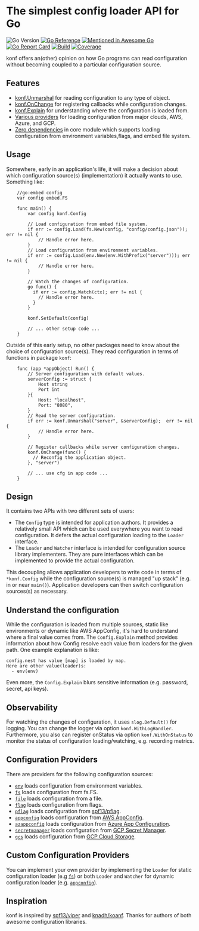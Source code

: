 # The simplest config loader API for Go

![Go Version](https://img.shields.io/github/go-mod/go-version/nil-go/konf)
[![Go Reference](https://pkg.go.dev/badge/github.com/nil-go/konf.svg)](https://pkg.go.dev/github.com/nil-go/konf)
[![Mentioned in Awesome Go](https://awesome.re/mentioned-badge.svg)](https://github.com/avelino/awesome-go)
[![Go Report Card](https://goreportcard.com/badge/github.com/nil-go/konf)](https://goreportcard.com/report/github.com/nil-go/konf)
[![Build](https://github.com/nil-go/konf/actions/workflows/test.yml/badge.svg)](https://github.com/nil-go/konf/actions/workflows/test.yml)
[![Coverage](https://codecov.io/gh/nil-go/konf/branch/main/graph/badge.svg)](https://codecov.io/gh/nil-go/konf)

konf offers an(other) opinion on how Go programs can read configuration without
becoming coupled to a particular configuration source.

## Features

- [konf.Unmarshal](#usage) for reading configuration to any type of object.
- [konf.OnChange](#usage) for registering callbacks while configuration changes.
- [konf.Explain](#understand-the-configuration) for understanding where the configuration is loaded from.
- [Various providers](#configuration-providers) for loading configuration from major clouds, AWS, Azure, and GCP.
- [Zero dependencies](go.mod) in core module which supports loading configuration
from environment variables,flags, and embed file system.

## Usage

Somewhere, early in an application's life, it will make a decision about which
configuration source(s) (implementation) it actually wants to use. Something like:

```
    //go:embed config
    var config embed.FS

    func main() {
        var config konf.Config

        // Load configuration from embed file system.
        if err := config.Load(fs.New(config, "config/config.json")); err != nil {
            // Handle error here.
        }
        // Load configuration from environment variables.
        if err := config.Load(env.New(env.WithPrefix("server"))); err != nil {
            // Handle error here.
        }

        // Watch the changes of configuration.
        go func() {
          if err := config.Watch(ctx); err != nil {
            // Handle error here.
          }
        }

        konf.SetDefault(config)

        // ... other setup code ...
    }
```

Outside of this early setup, no other packages need to know about the choice of
configuration source(s). They read configuration in terms of functions in package `konf`:

```
    func (app *appObject) Run() {
        // Server configuration with default values.
        serverConfig := struct {
            Host string
            Port int
        }{
            Host: "localhost",
            Port: "8080",
        }
        // Read the server configuration.
        if err := konf.Unmarshal("server", &serverConfig);  err != nil {
            // Handle error here.
        }

        // Register callbacks while server configuration changes.
        konf.OnChange(func() {
          // Reconfig the application object.
        }, "server")

        // ... use cfg in app code ...
    }
```

## Design

It contains two APIs with two different sets of users:

- The `Config` type is intended for application authors. It provides a relatively
small API which can be used everywhere you want to read configuration.
It defers the actual configuration loading to the `Loader` interface.
- The `Loader` and `Watcher` interface is intended for configuration source library implementers.
They are pure interfaces which can be implemented to provide the actual configuration.

This decoupling allows application developers to write code in terms of `*konf.Config`
while the configuration source(s) is managed "up stack" (e.g. in or near `main()`).
Application developers can then switch configuration sources(s) as necessary.

## Understand the configuration

While the configuration is loaded from multiple sources, static like environments or dynamic like AWS AppConfig,
it's hard to understand where a final value comes from. The `Config.Explain` method provides information
about how Config resolve each value from loaders for the given path. One example explanation is like:
```
config.nest has value [map] is loaded by map.
Here are other value(loader)s:
  - env(env)
```

Even more, the `Config.Explain` blurs sensitive information (e.g. password, secret, api keys).

## Observability

For watching the changes of configuration, it uses `slog.Default()` for logging. You can change the logger
via option `konf.WithLogHandler`. Furthermore, you also can register onStatus via option `konf.WithOnStatus`
to monitor the status of configuration loading/watching, e.g. recording metrics.

## Configuration Providers

There are providers for the following configuration sources:

- [`env`](provider/env) loads configuration from environment variables.
- [`fs`](provider/fs) loads configuration from fs.FS.
- [`file`](provider/file) loads configuration from a file.
- [`flag`](provider/flag) loads configuration from flags.
- [`pflag`](provider/pflag) loads configuration from [spf13/pflag](https://github.com/spf13/pflag).
- [`appconfig`](provider/appconfig) loads configuration from [AWS AppConfig](https://aws.amazon.com/systems-manager/features/appconfig/).
- [`azappconfig`](provider/azappconfig) loads configuration from [Azure App Configuration](https://azure.microsoft.com/en-us/products/app-configuration).
- [`secretmanager`](provider/secretmanager) loads configuration from [GCP Secret Manager](https://cloud.google.com/security/products/secret-manager).
- [`gcs`](provider/gcs) loads configuration from [GCP Cloud Storage](https://cloud.google.com/storage).

## Custom Configuration Providers

You can implement your own provider by implementing the `Loader` for static configuration loader (e.g [`fs`](provider/fs))
or both `Loader` and `Watcher` for dynamic configuration loader (e.g. [`appconfig`](provider/appconfig)).

## Inspiration

konf is inspired by [spf13/viper](https://github.com/spf13/viper) and
[knadh/koanf](https://github.com/knadh/koanf).
Thanks for authors of both awesome configuration libraries.
